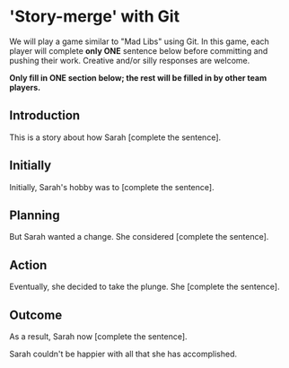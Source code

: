 # 'Story-merge' with Git
We will play a game similar to "Mad Libs" using Git. In this game, each player will complete **only ONE** sentence below before committing and pushing their work. Creative and/or silly responses are welcome.  

**Only fill in ONE section below; the rest will be filled in by other team players.**  

## Introduction  
This is a story about how Sarah [complete the sentence].  

## Initially  
Initially, Sarah's hobby was to [complete the sentence].  

## Planning  
But Sarah wanted a change. She considered [complete the sentence].  

## Action  
Eventually, she decided to take the plunge. She [complete the sentence].  

## Outcome  
As a result, Sarah now [complete the sentence].  

Sarah couldn't be happier with all that she has accomplished.  
